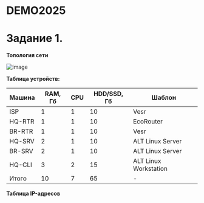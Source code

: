 # DEMO2025

# Задание 1.

**Топология сети**

![image](https://github.com/user-attachments/assets/9abe5702-ce9a-49d7-a528-b0c3d0721308)

**Таблица устройств:**

|Машина          |RAM, Гб       | CPU  |HDD/SSD, Гб     |Шаблон                 |
|  ------------- | ------------ | -----| -------------  |  ---------------------|
|ISP             |1             |1     |10              |Vesr       |
|HQ-RTR          |1             |1     |10              |EcoRouter              |                 
|BR-RTR          |1             |1     |10              |Vesr              |                
|HQ-SRV          |2             |1     |10              |ALT Linux Server       |                
|BR-SRV          |2             |1     |10              |ALT Linux Server       |                
|HQ-CLI          |3             |2     |15              |ALT Linux Workstation  |                
|Итого           |10            |7     |65              |-                      |        


**Таблица IP-адресов**
